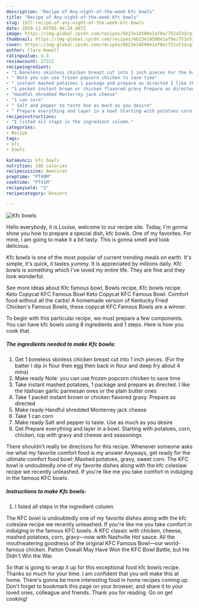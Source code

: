 ```yaml
---
description: "Recipe of Any-night-of-the-week Kfc bowls"
title: "Recipe of Any-night-of-the-week Kfc bowls"
slug: 1977-recipe-of-any-night-of-the-week-kfc-bowls
date: 2020-11-05T05:48:24.607Z
image: https://img-global.cpcdn.com/recipes/6b23e14500e1af8e/751x532cq70/kfc-bowls-recipe-main-photo.jpg
thumbnail: https://img-global.cpcdn.com/recipes/6b23e14500e1af8e/751x532cq70/kfc-bowls-recipe-main-photo.jpg
cover: https://img-global.cpcdn.com/recipes/6b23e14500e1af8e/751x532cq70/kfc-bowls-recipe-main-photo.jpg
author: Clara Howell
ratingvalue: 4.3
reviewcount: 27222
recipeingredient:
- "1 boneless skinless chicken breast cut into 1 inch pieces For the batter I dip in flour then egg then back in flour and deep fry about 4 mins"
- " Note you can use frozen popcorn chicken to save time"
- " instant mashed potatoes 1 package and prepare as directed I like the Idahoan garlic parmesan ones or the plain butter ones"
- "1 packet instant brown or chicken flavored gravy Prepare as directed"
- "Handful shredded Monterrey jack cheese"
- "1 can corn"
- " Salt and pepper to taste Use as much as you desire"
- " Prepare everything and layer in a bowl Starting with potatoes corn chicken top with gravy and cheese and seasonings"
recipeinstructions:
- "I listed all steps in the ingredient column."
categories:
- Recipe
tags:
- kfc
- bowls

katakunci: kfc bowls 
nutrition: 108 calories
recipecuisine: American
preptime: "PT40M"
cooktime: "PT41M"
recipeyield: "3"
recipecategory: Dessert

---
```



![Kfc bowls](https://img-global.cpcdn.com/recipes/6b23e14500e1af8e/751x532cq70/kfc-bowls-recipe-main-photo.jpg)

Hello everybody, it is Louise, welcome to our recipe site. Today, I'm gonna show you how to prepare a special dish, kfc bowls. One of my favorites. For mine, I am going to make it a bit tasty. This is gonna smell and look delicious.

Kfc bowls is one of the most popular of current trending meals on earth. It's simple, it's quick, it tastes yummy. It is appreciated by millions daily. Kfc bowls is something which I've loved my entire life. They are fine and they look wonderful.

See more ideas about Kfc famous bowl, Bowls recipe, Kfc bowls recipe. Keto Copycat KFC Famous Bowl Keto Copycat KFC Famous Bowl. Comfort food without all the carbs! A homemade version of Kentucky Fried Chicken&#39;s Famous Bowls, these copycat KFC Famous Bowls are a winner.


To begin with this particular recipe, we must prepare a few components. You can have kfc bowls using 8 ingredients and 1 steps. Here is how you cook that.

<!--inarticleads1-->

##### The ingredients needed to make Kfc bowls:

1. Get 1 boneless skinless chicken breast cut into 1 inch pieces. (For the batter I dip in flour then egg then back in flour and deep fry about 4 mins)
1. Make ready  Note: you can use frozen popcorn chicken to save time
1. Take  instant mashed potatoes, 1 package and prepare as directed. I like the Idahoan garlic parmesan ones or the plain butter ones
1. Take 1 packet instant brown or chicken flavored gravy. Prepare as directed
1. Make ready Handful shredded Monterrey jack cheese
1. Take 1 can corn
1. Make ready  Salt and pepper to taste. Use as much as you desire
1. Get  Prepare everything and layer in a bowl. Starting with potatoes, corn, chicken, top with gravy and cheese and seasonings


There shouldn&#39;t really be directions for this recipe. Whenever someone asks me what my favorite comfort food is my answer Anyways, get ready for the ultimate comfort food bowl: Mashed potatoes, gravy, sweet corn. The KFC bowl is undoubtedly one of my favorite dishes along with the kfc coleslaw recipe we recently unleashed. If you&#39;re like me you take comfort in indulging in the famous KFC bowls. 

<!--inarticleads2-->

##### Instructions to make Kfc bowls:

1. I listed all steps in the ingredient column.


The KFC bowl is undoubtedly one of my favorite dishes along with the kfc coleslaw recipe we recently unleashed. If you&#39;re like me you take comfort in indulging in the famous KFC bowls. A KFC classic with chicken, cheese, mashed potatoes, corn, gravy—now with Nashville Hot sauce. All the mouthwatering goodness of the original KFC Famous Bowl—our world-famous chicken. Patton Oswalt May Have Won the KFC Bowl Battle, but He Didn&#39;t Win the War. 

So that is going to wrap it up for this exceptional food kfc bowls recipe. Thanks so much for your time. I am confident that you will make this at home. There's gonna be more interesting food in home recipes coming up. Don't forget to bookmark this page on your browser, and share it to your loved ones, colleague and friends. Thank you for reading. Go on get cooking!
